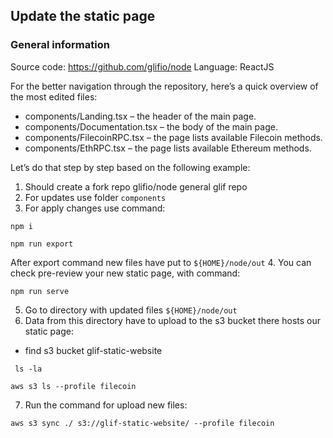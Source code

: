 
## Update the static page

### General information

Source code: https://github.com/glifio/node
Language: ReactJS

For the better navigation through the repository, here’s a quick overview of the most edited files:
- components/Landing.tsx – the header of the main page.
- components/Documentation.tsx – the body of the main page.
- components/FilecoinRPC.tsx – the page lists available Filecoin methods.
- components/EthRPC.tsx – the page lists available Ethereum methods.

Let’s do that step by step based on the following example:

1. Should create a fork repo glifio/node general glif repo
2. For updates use folder `components`
3. For apply changes use command:
````shell
npm i
````
````shell
npm run export
````
After export command new files have put to `${HOME}/node/out`
4. You can check pre-review your new static page, with command:
````shell
npm run serve
````
5. Go to directory with updated files `${HOME}/node/out`
6. Data from this directory have to upload to the s3 bucket there hosts our static page:
 - find s3 bucket glif-static-website
```shell
 ls -la
```
```shell
aws s3 ls --profile filecoin
```
7. Run the command for upload new files:

```shell
aws s3 sync ./ s3://glif-static-website/ --profile filecoin
```